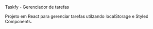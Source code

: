 Taskfy - Gerenciador de tarefas

Projeto em React para gerenciar tarefas utilzando localStorage e Styled Components.
